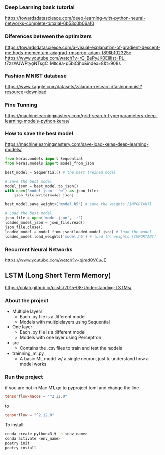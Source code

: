 ### Deep Learning basic tutorial
https://towardsdatascience.com/deep-learning-with-python-neural-networks-complete-tutorial-6b53c0b06af0

### Diferences between the optimizers
https://towardsdatascience.com/a-visual-explanation-of-gradient-descent-methods-momentum-adagrad-rmsprop-adam-f898b102325c
https://www.youtube.com/watch?v=rQ-BePyJK0E&list=PL-t7zzWJWPtygNTsgC_M8c9a-p5biCjho&index=8&t=908s

### Fashion MNIST database
https://www.kaggle.com/datasets/zalando-research/fashionmnist?resource=download

### Fine Tunning
https://machinelearningmastery.com/grid-search-hyperparameters-deep-learning-models-python-keras/

### How to save the best model
https://machinelearningmastery.com/save-load-keras-deep-learning-models/

```python
from keras.models import Sequential
from keras.models import model_from_json

best_model = Sequential() # the best treined model

# Save the best model
model_json = best_model.to_json()
with open('model.json', 'w') as json_file:
    json_file.write(model_json)
    
best_model.save_weights('model.h5') # save the weights [IMPORTANT]

# Load the best model
json_file = open('model.json', 'r')
loaded_model_json = json_file.read()
json_file.close()
loaded_model = model_from_json(loaded_model_json) # load the model
loaded_model.load_weights('model.h5') # load the weights [IMPORTANT]
```

### Recurrent Neural Networks
https://www.youtube.com/watch?v=qjrad0V0uJE

## LSTM (Long Short Term Memory)
https://colah.github.io/posts/2015-08-Understanding-LSTMs/


### About the project
* Multiple layers
  * Each .py file is a different model 
  * Models with multiplelayers using Sequential
* One layer
  * Each .py file is a different model
  * Models with one layer using Perceptron
* src
  * Contains the .csv files to train and test the models
* trainning_ml.py
  * A basic ML model w/ a single neuron, just to understand how a model works

### Run the project
if you are not in Mac M1, go to pyproject.toml and change the line
```toml
tensorflow-macos = "^2.12.0"
```
to
```toml
tensorflow = "^2.12.0"
```

To install:
```bash
conda create python=3.9 -n <env_name>
conda activate <env_name>
poetry init
poetry install
```
